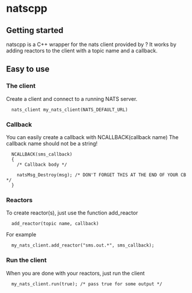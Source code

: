 # natscpp

## Getting started
natscpp is a C++ wrapper for the nats client provided by ?
It works by adding reactors to the client with a topic name and a callback.

## Easy to use

### The client
Create a client and connect to a running NATS server.
````
  nats_client my_nats_client(NATS_DEFAULT_URL)
````

### Callback
You can easily create a callback with NCALLBACK(callback name)
The callback name should not be a string!
````
  NCALLBACK(sms_callback)
  {
    /* Callback body */

    natsMsg_Destroy(msg); /* DON'T FORGET THIS AT THE END OF YOUR CB */
  }
````

### Reactors
To create reactor(s), just use the function add_reactor
````
  add_reactor(topic name, callback)
````
For example
````
  my_nats_client.add_reactor("sms.out.*", sms_callback);
````

### Run the client
When you are done with your reactors, just run the client
````
  my_nats_client.run(true); /* pass true for some output */
````

